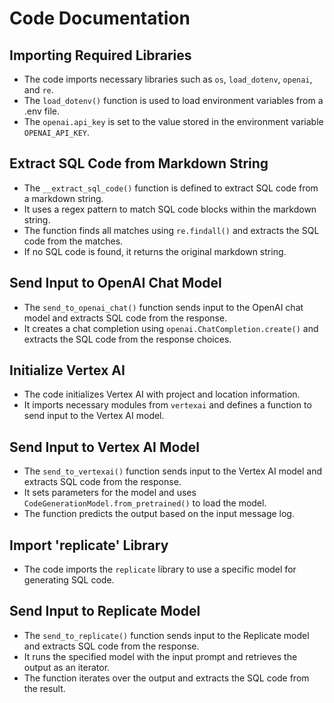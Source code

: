 # Code Documentation

## Importing Required Libraries
- The code imports necessary libraries such as `os`, `load_dotenv`, `openai`, and `re`.
- The `load_dotenv()` function is used to load environment variables from a .env file.
- The `openai.api_key` is set to the value stored in the environment variable `OPENAI_API_KEY`.

## Extract SQL Code from Markdown String
- The `__extract_sql_code()` function is defined to extract SQL code from a markdown string.
- It uses a regex pattern to match SQL code blocks within the markdown string.
- The function finds all matches using `re.findall()` and extracts the SQL code from the matches.
- If no SQL code is found, it returns the original markdown string.

## Send Input to OpenAI Chat Model
- The `send_to_openai_chat()` function sends input to the OpenAI chat model and extracts SQL code from the response.
- It creates a chat completion using `openai.ChatCompletion.create()` and extracts the SQL code from the response choices.

## Initialize Vertex AI
- The code initializes Vertex AI with project and location information.
- It imports necessary modules from `vertexai` and defines a function to send input to the Vertex AI model.

## Send Input to Vertex AI Model
- The `send_to_vertexai()` function sends input to the Vertex AI model and extracts SQL code from the response.
- It sets parameters for the model and uses `CodeGenerationModel.from_pretrained()` to load the model.
- The function predicts the output based on the input message log.

## Import 'replicate' Library
- The code imports the `replicate` library to use a specific model for generating SQL code.

## Send Input to Replicate Model
- The `send_to_replicate()` function sends input to the Replicate model and extracts SQL code from the response.
- It runs the specified model with the input prompt and retrieves the output as an iterator.
- The function iterates over the output and extracts the SQL code from the result.